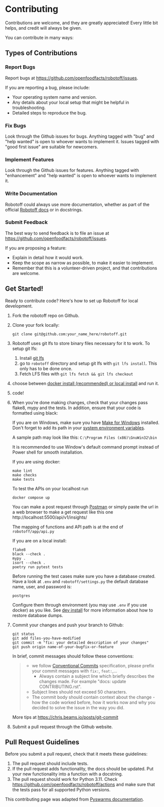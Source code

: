 # Contributing

Contributions are welcome, and they are greatly appreciated! Every little bit helps, and credit will always be given.

You can contribute in many ways:

## Types of Contributions

### Report Bugs

Report bugs at <https://github.com/openfoodfacts/robotoff/issues>.

If you are reporting a bug, please include:

- Your operating system name and version.
- Any details about your local setup that might be helpful in troubleshooting.
- Detailed steps to reproduce the bug.

### Fix Bugs

Look through the Github issues for bugs. Anything tagged with "bug" and "help wanted" is open to whoever wants to implement it. Issues tagged with "good first issue" are suitable for newcomers.

### Implement Features

Look through the Github issues for features. Anything tagged with "enhancement" and "help wanted" is open to whoever wants to implement it.

### Write Documentation

Robotoff could always use more documentation, whether as part of the official [Robotoff docs](https://github.com/openfoodfacts/robotoff/tree/main/doc) or in docstrings.

### Submit Feedback

The best way to send feedback is to file an issue at
<https://github.com/openfoodfacts/robotoff/issues>.

If you are proposing a feature:

- Explain in detail how it would work.
- Keep the scope as narrow as possible, to make it easier to implement.
- Remember that this is a volunteer-driven project, and that contributions are welcome.

## Get Started!

Ready to contribute code? Here's how to set up Robotoff for local development.

1. Fork the robotoff repo on Github.

2. Clone your fork locally:

   ```
   git clone git@github.com:your_name_here/robotoff.git
   ```

3. Robotoff uses git lfs to store binary files necessary for it to work. To setup git lfs:

   1. Install [git lfs](https://git-lfs.com/)
   2. go to `robotoff` directory and setup git lfs with `git lfs install`. This only has to be done once.
   3. Fetch LFS files with `git lfs fetch && git lfs checkout`

4. choose between [docker install (recommended) or local install](../how-to-guides/deployment/dev-install.md) and run it.

5. code!

6. When you're done making changes, check that your changes pass flake8, mypy and the tests. In addition, ensure that your code is formatted using black:

   If you are on Windows, make sure you have [Make for Windows](http://gnuwin32.sourceforge.net/packages/make.htm) installed. Don't forget to add its path in your [system environment variables](https://stackoverflow.com/questions/44272416/how-to-add-a-folder-to-path-environment-variable-in-windows-10-with-screensho/44272417#44272417).

   A sample path may look like this: `C:\Program Files (x86)\GnuWin32\bin`

   It is recommended to use Window's default command prompt instead of Power shell for smooth installation.  

   If you are using docker:

   ```
   make lint
   make checks
   make tests
   ```
   To test the APIs on your localhost run 

   ```
   docker compose up
   ```

   You can make a post request through [Postman](https://www.postman.com/) or simply paste the url in a web browser to make a get request like this one http://localhost:5500/api/v1/insights/

   The mapping of functions and API path is at the end of `robotoff/app/api.py`

   If you are on a local install:

   ```
   flake8
   black --check .
   mypy .
   isort --check .
   poetry run pytest tests
   ```

   Before running the test cases make sure you have a database created. Have a look at `.env` and `robotoff/settings.py` the default database name, user, and password is:

   ```
   postgres
   ```
   Configure them through environment (you may use `.env` if you use docker) as you like. See [dev install](../how-to-guides/deployment/dev-install.md#) for more information about how to restore database dumps.

7. Commit your changes and push your branch to Github:

   ```
   git status
   git add files-you-have-modified
   git commit -m "fix: your detailed description of your changes"
   git push origin name-of-your-bugfix-or-feature
   ```

   In brief, commit messages should follow these conventions:

   > - we follow [Conventional Commits](https://www.conventionalcommits.org/en/v1.0.0/) specification, please prefix your commit messages with `fix:`, `feat:`,...
   >   - Always contain a subject line which briefly describes the changes made. For example "docs: update CONTRIBUTING.rst".
   > - Subject lines should not exceed 50 characters.
   > - The commit body should contain context about the change - how the code worked before, how it works now and why you decided to solve the issue in the way you did.

   More tips at <https://chris.beams.io/posts/git-commit>

8. Submit a pull request through the Github website.

## Pull Request Guidelines

Before you submit a pull request, check that it meets these guidelines:

1.  The pull request should include tests.
2.  If the pull request adds functionality, the docs should be updated. Put your new functionality into a function with a docstring.
3.  The pull request should work for Python 3.11. Check <https://github.com/openfoodfacts/robotoff/actions> and make sure that the tests pass for all supported Python versions.

This contributing page was adapted from [Pyswarms documentation](https://github.com/ljvmiranda921/pyswarms/blob/master/CONTRIBUTING.rst).